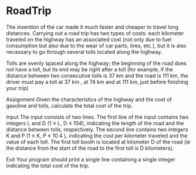 # RoadTrip

The invention of the car made it much faster and cheaper to travel long distances. Carrying out a road trip has two types of costs: each kilometer traveled on the highway has an associated cost (not only due to fuel consumption but also due to the wear of car parts, tires, etc.), but it is also necessary to go through several tolls located along the highway.

Tolls are evenly spaced along the highway; the beginning of the road does not have a toll, but its end may be right after a toll (for example, if the distance between two consecutive tolls is 37 km and the road is 111 km, the driver must pay a toll at 37 km , at 74 km and at 111 km, just before finishing your trip)

Assignment
Given the characteristics of the highway and the cost of gasoline and tolls, calculate the total cost of the trip.

Input
The input consists of two lines. The first line of the input contains two integers L and D (1 ≤ L, D ≤ 104), indicating the length of the road and the distance between tolls, respectively. The second line contains two integers K and P (1 ≤ K, P ≤ 10 4 ), indicating the cost per kilometer traveled and the value of each toll. The first toll booth is located at kilometer D of the road (ie the distance from the start of the road to the first toll is D kilometers).

Exit
Your program should print a single line containing a single integer indicating the total cost of the trip.
